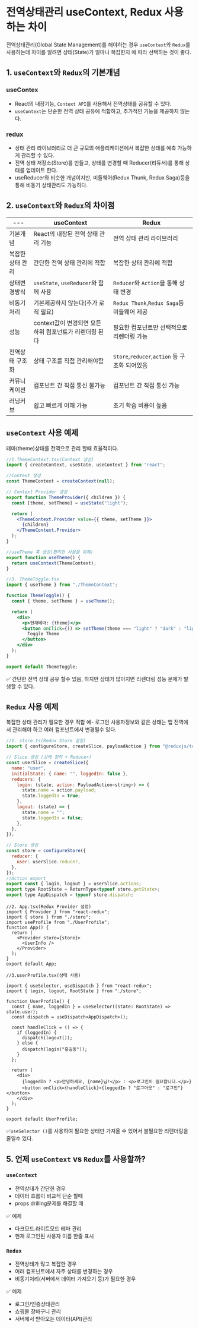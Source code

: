 # 전역상태관리 useContext, Redux 사용하는 차이

전역상태관리(Global State Management)를 해야하는 경우 `useContext`와 `Redux`를 사용하는데 차이를 알려면 상태(State)가 얼마나 복잡한지 에 따라 선택하는 것이 좋다.

## 1. `useContext`와 `Redux`의 기본개념

### useContex

- React의 내장기능, `Context API`를 사용해서 전역상태를 공유할 수 있다.
- `useContext`는 단순한 전역 상태 공유에 적합하고, 추가적인 기능을 제공하지 않는다.

### redux

- 상태 관리 라이브러리로 더 큰 규모의 애플리케이션에서 복잡한 상태를 예측 가능하게 관리할 수 있다.
- 전역 상태 저장소(Store)를 만들고, 상태를 변경할 때 Reducer(리듀서)를 통해 상태를 업데이트 한다.
- useReducer와 비슷한 개념이지만, 미들웨어(Redux Thunk, Redux Saga)등을 통해 비동기 상태관리도 가능하다.

## 2. `useContext`와 `Redux`의 차이점

| ---              | useContext                                              | Redux                                         |
| ---------------- | ------------------------------------------------------- | --------------------------------------------- |
| 기본개념         | React의 내장된 전역 상태 관리 기능                      | 전역 상태 관리 라이브러리                     |
| 복잡한 상태 관리 | 간단한 전역 상태 관리에 적합                            | 복잡한 상태 관리에 적합                       |
| 상태변경방식     | `useState`, `useReducer`와 함께 사용                    | `Reducer`와 `Action`을 통해 상태 변경         |
| 비동기 처리      | 기본제공하지 않는다(추가 로직 필요)                     | `Redux Thunk`,`Redux Saga`등 미들웨어 제공    |
| 성능             | context값이 변경되면 모든 하위 컴포넌트가 리렌더링 된다 | 필요한 컴포넌트만 선택적으로 리렌더링 가능    |
| 전역상태 구조화  | 상태 구조를 직접 관리해야함                             | `Store`,`reducer`,`action` 등 구조화 되어있음 |
| 커뮤니케이션     | 컴포넌트 간 직접 통신 불가능                            | 컴포넌트 간 직접 통신 가능                    |
| 러닝커브         | 쉽고 빠르게 이해 가능                                   | 초기 학습 비용이 높음                         |

## `useContext` 사용 예제

테마(theme)상태를 전역으로 관리 할때 효율적이다.

```jsx
//1.ThemeContext.tsx(Context 생성)
import { createContext, useState, useContext } from "react";

//Context 생성
const ThemeContext = createContext(null);

// Context Provider 생성
export function ThemeProvider({ children }) {
  const [theme, setTheme] = useState("light");

  return (
    <ThemeContext.Provider value={{ theme, setTheme }}>
      {children}
    </ThemeContext.Provider>
  );
}

//useTheme 훅 생성(편리한 사용을 위해)
export function useTheme() {
  return useContext(ThemeContext);
}
```

```jsx
//3. ThemeToggle.tsx
import { useTheme } from "./ThemeContext";

function ThemeToggle() {
  const { theme, setTheme } = useTheme();

  return (
    <div>
      <p>현재테마: {theme}</p>
      <button onClick={() => setTheme(theme === "light" ? "dark" : "light")}>
        Toggle Theme
      </button>
    </div>
  );
}

export default ThemeToggle;
```

:white_check_mark: 간단한 전역 상태 공유 할수 있음, 하지만 상태가 많아지면 리렌더링 성능 문제가 발생할 수 있다.

## `Redux` 사용 예제

복잡한 상태 관리가 필요한 경우 적합
예- 로그인 사용자정보와 같은 상태는 앱 전역에서 관리해야 하고 여러 컴포넌트에서 변경될수 있다.

```jsx
//1. store.ts(Redux Store 설정)
import { configureStore, createSlice, payloadAction } from "@reduxjs/toolkit";

// Slice 생성 (상태 정의 + Reducer)
const userSlice = createSlice({
  name: "user",
  initialState: { name: "", loggedIn: false },
  reducers: {
    login: (state, action: PayloadAction<string>) => {
      state.name = action.payload;
      state.loggedIn = true;
    },
    logout: (state) => {
      state.name = "";
      state.loggedIn = false;
    },
  },
});

// Store 생성
const store = configureStore({
  reducer: {
    user: userSlice.reducer,
  },
});
//Action export
export const { login, logout } = userSlice.actions;
export type RootState = ReturnType<typeof store.getState>;
export type AppDispatch = typeof store.dispatch;
```

```tsx
//2. App.tsx(Redux Provider 설정)
import { Provider } from "react-redux";
import { store } from "./store";
import useProfile from "./UserProfile";
function App() {
  return (
    <Provider store={store}>
      <UserInfo />
    </Provider>
  );
}
export default App;
```

```tsx
//3.userProfile.tsx(상태 사용)

import { useSelector, useDispatch } from "react-redux";
import { login, logout, RootState } from "./store";

function UserProfile() {
  const { name, loggedIn } = useSelector((state: RootState) => state.user);
  const dispatch = useDispatch<AppDispatch>();

  const handleClick = () => {
    if (loggedIn) {
      dispatch(logout());
    } else {
      dispatch(login("홍길동"));
    }
  };

  return (
    <div>
      {loggedIn ? <p>안녕하세요, {name}님!</p> : <p>로그인이 필요합니다.</p>}
      <button onClick={handleClick}>{loggedIn ? "로그아웃" : "로그인"}</button>
    </div>
  );
}

export default UserProfile;
```

:white_check_mark:`useSelector
()`를 사용하여 필요한 상태만 가져올 수 있어서 불필요한 리렌더링을 줄일수 있다.

## 5. 언제 `useContext` vs `Redux`를 사용할까?

### `useContext`

- 전역상태가 간단한 경우
- 데이터 흐름이 비교적 단순 할때
- props drilling문제를 해결할 때

:white_check_mark: 예제

- 다크모드.라이트모드 테마 관리
- 현재 로그인된 사용자 이름 한줄 표시

### `Redux`

- 전역상태가 많고 복잡한 경우
- 여러 컴포넌트에서 자주 상태를 변경하는 경우
- 비동기처리(서버에서 데이터 가져오기 등)가 필요한 경우

:white_check_mark: 예제

- 로그인/인증상태관리
- 쇼핑몰 장바구니 관리
- 서버에서 받아오는 데이터(API)관리
